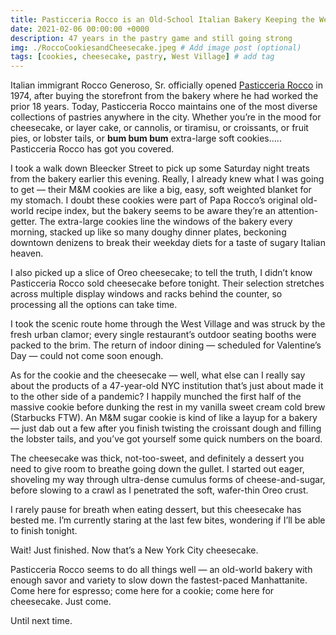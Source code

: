 ```yaml
---
title: Pasticceria Rocco is an Old-School Italian Bakery Keeping the West Village Fresh
date: 2021-02-06 00:00:00 +0000
description: 47 years in the pastry game and still going strong
img: ./RoccoCookiesandCheesecake.jpeg # Add image post (optional)
tags: [cookies, cheesecake, pastry, West Village] # add tag
---
```


Italian immigrant Rocco Generoso, Sr. officially opened <a href='https://pasticceriarocco.com/' target='blank'>Pasticceria Rocco</a> in 1974, after buying the storefront from the bakery where he had worked the prior 18 years. Today, Pasticceria Rocco maintains one of the most diverse collections of pastries anywhere in the city. Whether you’re in the mood for cheesecake, or layer cake, or cannolis, or tiramisu, or croissants, or fruit pies, or lobster tails, or **bum bum bum** extra-large soft cookies….. Pasticceria Rocco has got you covered.

I took a walk down Bleecker Street to pick up some Saturday night treats from the bakery earlier this evening. Really, I already knew what I was going to get — their M&M cookies are like a big, easy, soft weighted blanket for my stomach. I doubt these cookies were part of Papa Rocco’s original old-world recipe index, but the bakery seems to be aware they’re an attention-getter. The extra-large cookies line the windows of the bakery every morning, stacked up like so many doughy dinner plates, beckoning downtown denizens to break their weekday diets for a taste of sugary Italian heaven.

I also picked up a slice of Oreo cheesecake; to tell the truth, I didn’t know Pasticceria Rocco sold cheesecake before tonight. Their selection stretches across multiple display windows and racks behind the counter, so processing all the options can take time.

I took the scenic route home through the West Village and was struck by the fresh urban clamor; every single restaurant’s outdoor seating booths were packed to the brim. The return of indoor dining — scheduled for Valentine’s Day — could not come soon enough.

As for the cookie and the cheesecake — well, what else can I really say about the products of a 47-year-old NYC institution that’s just about made it to the other side of a pandemic? I happily munched the first half of the massive cookie before dunking the rest in my vanilla sweet cream cold brew (Starbucks FTW). An M&M sugar cookie is kind of like a layup for a bakery — just dab out a few after you finish twisting the croissant dough and filling the lobster tails, and you’ve got yourself some quick numbers on the board.

The cheesecake was thick, not-too-sweet, and definitely a dessert you need to give room to breathe going down the gullet. I started out eager, shoveling my way through ultra-dense cumulus forms of cheese-and-sugar, before slowing to a crawl as I penetrated the soft, wafer-thin Oreo crust.

I rarely pause for breath when eating dessert, but this cheesecake has bested me. I’m currently staring at the last few bites, wondering if I’ll be able to finish tonight.

Wait! Just finished. Now that’s a New York City cheesecake.

Pasticceria Rocco seems to do all things well — an old-world bakery with enough savor and variety to slow down the fastest-paced Manhattanite. Come here for espresso; come here for a cookie; come here for cheesecake. Just come.

Until next time.